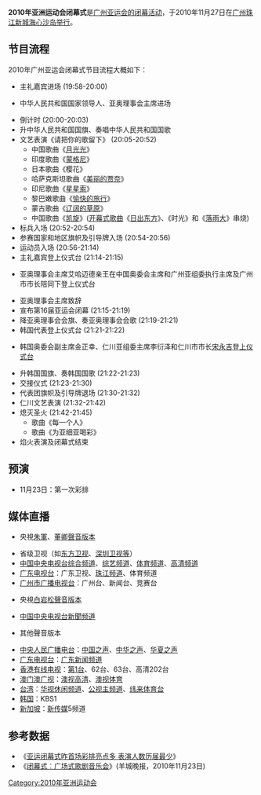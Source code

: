 **2010年亚洲运动会闭幕式**是[广州亚运会的闭幕活动](https://zh.wikipedia.org/wiki/广州亚运会 "wikilink")，于2010年11月27日在[广州](../Page/广州市.md "wikilink")[珠江新城](../Page/珠江新城.md "wikilink")[海心沙岛举行](https://zh.wikipedia.org/wiki/海心沙_\(天河区\) "wikilink")。

## 节目流程

2010年广州亚运会闭幕式节目流程大概如下：

  - 主礼嘉宾进场 (19:58-20:00)

<!-- end list -->

  -
    中华人民共和国国家领导人、亚奥理事会主席进场

<!-- end list -->

  - 倒计时 (20:00-20:03)
  - 升中华人民共和国国旗、奏唱中华人民共和国国歌
  - 文艺表演《请把你的歌留下》 (20:05-20:52)
      - 中国歌曲《[月光光](../Page/月光光_\(儿歌\).md "wikilink")》
      - 印度歌曲《[蒙格尼](https://zh.wikipedia.org/wiki/蒙格尼 "wikilink")》
      - 日本歌曲《樱花》
      - 哈萨克斯坦歌曲《[美丽的贾奈](https://zh.wikipedia.org/wiki/美丽的贾奈 "wikilink")》
      - 印尼歌曲《[星星索](https://zh.wikipedia.org/wiki/星星索 "wikilink")》
      - 黎巴嫩歌曲《[愉快的旅行](https://zh.wikipedia.org/wiki/愉快的旅行 "wikilink")》
      - 蒙古歌曲《[辽阔的草原](https://zh.wikipedia.org/wiki/辽阔的草原 "wikilink")》
      - 中国歌曲《[凯旋](https://zh.wikipedia.org/wiki/凯旋 "wikilink")》([开幕式歌曲](../Page/2010年亚洲运动会开幕式.md "wikilink")《[日出东方](https://zh.wikipedia.org/wiki/日出东方 "wikilink")》、《时光》和《[落雨大](https://zh.wikipedia.org/wiki/落雨大 "wikilink")》串烧)
  - 标兵入场 (20:52-20:54)
  - 参赛国家和地区旗帜及引导牌入场 (20:54-20:56)
  - 运动员入场 (20:56-21:14)
  - 主礼嘉宾登上仪式台 (21:14-21:15)

<!-- end list -->

  -
    亚奥理事会主席艾哈迈德亲王在中国奥委会主席和广州亚组委执行主席及广州市市长陪同下登上仪式台

<!-- end list -->

  - 亚奥理事会主席致辞
  - 宣布第16届亚运会闭幕 (21:15-21:19)
  - 降亚奥理事会会旗、奏亚奥理事会会歌 (21:19-21:21)
  - 韩国代表登上仪式台 (21:21-21:22)

<!-- end list -->

  -
    韩国奥委会副主席金正幸、仁川亚组委主席李衍泽和仁川市市长[宋永吉登上仪式台](../Page/宋永吉.md "wikilink")

<!-- end list -->

  - 升韩国国旗、奏韩国国歌 (21:22-21:23)
  - 交接仪式 (21:23-21:30)
  - 代表团旗帜及引导牌退场 (21:30-21:32)
  - 仁川文艺表演 (21:32-21:42)
  - 熄灭圣火 (21:42-21:45)
      - 歌曲《每一个人》
      - 歌曲《为亚细亚喝彩》
  - 焰火表演及闭幕式结束

## 预演

  - 11月23日：第一次彩排

## 媒体直播

  - 央視[朱軍](https://zh.wikipedia.org/wiki/朱軍 "wikilink")、[董卿聲音版本](../Page/董卿.md "wikilink")

<!-- end list -->

  - 省级卫视（如[东方卫视](../Page/东方卫视.md "wikilink")、[深圳卫视等](../Page/深圳广播电影电视集团.md "wikilink")）
  - [中国中央电视台](../Page/中国中央电视台.md "wikilink")[综合频道](../Page/中国中央电视台综合频道.md "wikilink")、[综艺频道](../Page/中国中央电视台综艺频道.md "wikilink")、[体育频道](../Page/中国中央电视台体育频道.md "wikilink")、[高清频道](../Page/中国中央电视台高清综合频道.md "wikilink")
  - [广东电视台](https://zh.wikipedia.org/wiki/广东电视台 "wikilink")：广东卫视、[珠江频道](https://zh.wikipedia.org/wiki/广东电视台珠江频道 "wikilink")、体育频道
  - [广州市广播电视台](https://zh.wikipedia.org/wiki/广州市广播电视台 "wikilink")：广州台、新闻台、竞赛台

<!-- end list -->

  - 央視[白岩松聲音版本](../Page/白岩松.md "wikilink")

<!-- end list -->

  - [中国中央电视台](../Page/中国中央电视台.md "wikilink")[新聞频道](https://zh.wikipedia.org/wiki/中国中央电视台新聞频道 "wikilink")

<!-- end list -->

  - 其他聲音版本

<!-- end list -->

  - [中央人民广播电台](../Page/中央人民广播电台.md "wikilink")：[中国之声](https://zh.wikipedia.org/wiki/中央人民广播电台中国之声 "wikilink")、[中华之声](../Page/中央人民广播电台中华之声.md "wikilink")、[华夏之声](../Page/中央人民广播电台华夏之声.md "wikilink")
  - [广东电视台](https://zh.wikipedia.org/wiki/广东电视台 "wikilink")：[广东新闻频道](https://zh.wikipedia.org/wiki/广东电视台广东新闻频道 "wikilink")
  - [香港有线电视](../Page/香港.md "wikilink")：[第1台](https://zh.wikipedia.org/wiki/有线第1台 "wikilink")、62台、63台、高清202台
  - [澳门](https://zh.wikipedia.org/wiki/澳门 "wikilink")[澳广视](https://zh.wikipedia.org/wiki/澳广视 "wikilink")：[澳视高清](https://zh.wikipedia.org/wiki/澳视高清台 "wikilink")、[澳视体育](https://zh.wikipedia.org/wiki/澳视体育台 "wikilink")
  - [台湾](https://zh.wikipedia.org/wiki/台湾 "wikilink")：[华视休闲频道](https://zh.wikipedia.org/wiki/华视休闲频道 "wikilink")、[公视主频道](https://zh.wikipedia.org/wiki/公视主频道 "wikilink")、[纬来体育台](https://zh.wikipedia.org/wiki/纬来体育台 "wikilink")
  - [韩国](https://zh.wikipedia.org/wiki/韩国 "wikilink")：KBS1
  - [新加坡](../Page/新加坡.md "wikilink")：[新传媒](https://zh.wikipedia.org/wiki/新传媒 "wikilink")5频道

## 参考数据

  - 《[亚运闭幕式昨首场彩排亮点多
    表演人数历届最少](https://web.archive.org/web/20160304130123/http://www.gd.xinhuanet.com/newscenter/2010-11/24/content_21471250.htm)》
  - 《[闭幕式︰广场式歌剧音乐会](https://web.archive.org/web/20160309124437/http://big5.ycwb.com/news/2010-11/23/content_3080931.htm)》(羊城晚报，2010年11月23日)

[Category:2010年亚洲运动会](https://zh.wikipedia.org/wiki/Category:2010年亚洲运动会 "wikilink")